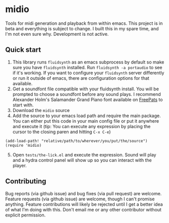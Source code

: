 # midio
Tools for midi generation and playback from within emacs. This project is in beta and everything is subject to change. I built this in my spare time, and I'm not even sure why. Development is not active.

## Quick start

1. This library runs `fluidsynth` as an emacs subprocess by default so make sure you have `fluidsynth` installed. Run  `fluidsynth -a portaudio` to see if it's working. If you want to configure your `fluidsynth` server differently or run it outside of emacs, there are configuration options for that available.
2. Get a soundfont file compatible with your fluidsynth install. You will be prompted to choose a soundfont before any sound plays. I recommend Alexander Holm's Salamander Grand Piano font available on [FreePats](https://freepats.zenvoid.org/Piano/acoustic-grand-piano.html) to start with.
3. Download the `midio` source
4. Add the source to your emacs load path and require the main package. You can either put this code in your main config file or put it anywhere and execute it (tip: You can execute any expression by placing the cursor to the closing paren and hitting `C-x C-e`)
``` elisp
(add-load-path! "relative/path/to/wherever/you/put/the/source")
(require 'midio)
```
5. Open `tests/the-lick.el` and execute the expression. Sound will play and a hydra control panel will show up so you can interact with the player.

## Contributing
Bug reports (via github issue) and bug fixes (via pull request) are welcome. Feature requests (via github issue) are welcome, though I can't promise anything. Feature contributions will likely be rejected until I get a better idea of what I'm doing with this. Don't email me or any other contributor without explicit permission.
